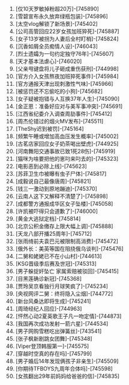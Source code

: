 
1. [仅10天罗敏掉粉超20万]-[745890]
1. [雪碧宣布永久放弃绿瓶包装]-[745896]
1. [太空vlog解锁了新场景]-[745402]
1. [公司高管回应22岁女孩加班猝死]-[745887]
1. [女子13岁被拐为人妻后全村盯梢]-[745824]
1. [沉香如屑全员痴情人设]-[746043]
1. [烈士遗孀为一句约定独守76年]-[745607]
1. [天才基本法虐心]-[746020]
1. [父亲甩键盘将儿子砸成重伤获刑]-[744998]
1. [官方介入女孩熬夜加班猝死事件]-[745984]
1. [官方通报天津出现刺激性气味]-[745966]
1. [被惩罚还不忘偷吃的小狗]-[745682]
1. [女子疑被抱错与人互换37年人生]-[745090]
1. [金正恩：准备好应对与美军事冲突]-[745691]
1. [江西省纪委介入调查周劼事件]-[745412]
1. [周杰伦错过的烟火MV发布]-[745511]
1. [TheShy迟到被罚]-[745164]
1. [频繁午睡或增加高血压发生概率]-[745002]
1. [古茗店家回应女子奶茶喝出壁虎]-[744925]
1. [河南舞阳交通事故已致1死28伤]-[745919]
1. [猫咪为啥要把他的崽叼来叼去的]-[745323]
1. [电影恶到必除上线]-[745623]
1. [苏菲卫生巾被曝有虫子尸体]-[745817]
1. [成毅说自己最像唐周]-[745821]
1. [钱三一激动到原地蹦迪]-[745370]
1. [云南人这下又解释不清楚了]-[745898]
1. [成都警方通报成华区女子坠楼]-[745058]
1. [许凯被吓得只会道歉了]-[746000]
1. [黄金大逃狱定档]-[745814]
1. [北京公积金缴存上限大幅上调]-[745888]
1. [天龙八部开播25周年]-[745712]
1. [张雨绮前夫袁巴元被限制高消费]-[745472]
1. [俄外长：美英等国在阻挠俄乌谈判]-[745476]
1. [二舅和姥姥已不在小山村]-[744613]
1. [KSG晋级季后赛及世冠]-[745313]
1. [男子躲捉奸坠亡 家属索赔被驳回]-[745415]
1. [目黑莲确诊新冠]-[745368]
1. [贾玲吴京看独行月球笑疯了]-[745234]
1. [央视网评二舅：终将隐入尘烟]-[744772]
1. [新台风桑达即将生成]-[745241]
1. [周琦经纪人回应]-[744963]
1. [怦然心动2夏英歌王子凡一吻定情]-[744873]
1. [我国再次成功发射一箭六星]-[744534]
1. [男子网购雪糕吃出弹簧丝]-[743541]
1. [张子枫新剧跳女团舞]-[745348]
1. [Viper登顶韩服第一]-[745575]
1. [穿越时空真的存在吗]-[745799]
1. [男子婚后14年发现俩孩子非亲生]-[745509]
1. [你期待TFBOYS九周年合体吗]-[745598]
1. [女孩翻出29年前妈妈给爸爸的信]-[745835]